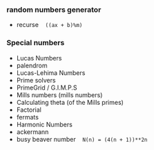 ### random numbers generator

- recurse &nbsp;&nbsp; `((ax + b)%m)`

### Special numbers

- Lucas Numbers
- palendrom
- Lucas-Lehima Numbers
- Prime solvers
- PrimeGrid / G.I.M.P.S
- Mills numbers (mills numbers)
- Calculating theta (of the Mills primes)
- Factorial
- fermats
- Harmonic Numbers
- ackermann
- busy beaver number &nbsp;&nbsp; `N(n) = (4(n + 1))**2n`
